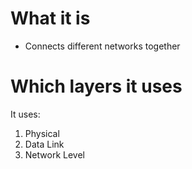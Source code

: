 #                  What it is

- Connects different networks together









#                  Which layers it uses

It uses:
1. Physical
2. Data Link
3. Network Level